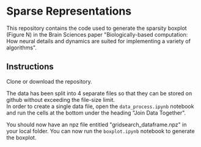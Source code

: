 # Sparse Representations

This repository contains the code used to generate the sparsity boxplot (Figure N) in the Brain Sciences paper "Biologically-based computation: How neural details and dynamics are
suited for implementing a variety of algorithms". 

## Instructions

Clone or download the repository. 

The data has been split into 4 separate files so that they can be stored on github without exceeding the file-size limit. <br>
In order to create a single data file, open the `data_process.ipynb` notebook and run the cells at the bottom under the heading "Join Data Together". 

You should now have an npz file entitled "gridsearch_dataframe.npz" in your local folder. 
You can now run the `boxplot.ipynb` notebook to generate the boxplot. 
